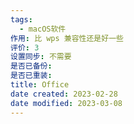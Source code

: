```yaml
---
tags:
  - macOS软件
作用: 比 wps 兼容性还是好一些
评价: 3
设置同步: 不需要
是否已备份:
是否已重装:
title: Office
date created: 2023-02-28
date modified: 2023-03-08
---
```

